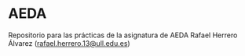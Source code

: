 # AEDA
Repositorio para las prácticas de la asignatura de AEDA
Rafael Herrero Álvarez
(rafael.herrero.13@ull.edu.es)
